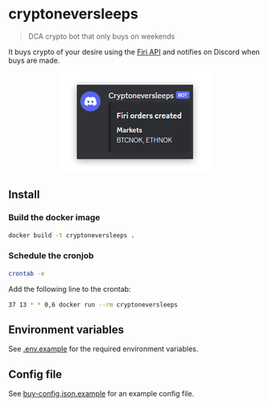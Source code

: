 # cryptoneversleeps

> DCA crypto bot that only buys on weekends

It buys crypto of your desire using the [Firi API](https://developers.firi.com) and notifies on Discord when buys are made.

<div align="center">
	<img src="./media/image.png" alt="Cryptoneversleeps Discord notification example">
</div>

## Install

### Build the docker image

```bash
docker build -t cryptoneversleeps .
```

### Schedule the cronjob

```bash
crontab -e
```

Add the following line to the crontab:

```sh
37 13 * * 0,6 docker run --rm cryptoneversleeps
```

## Environment variables

See [.env.example](.env.example) for the required environment variables.

## Config file

See [buy-config.json.example](buy-config.json.example) for an example config file.
